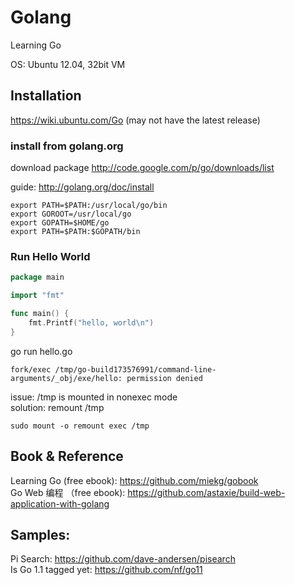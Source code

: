 # Golang

Learning Go

OS: Ubuntu 12.04, 32bit VM

## Installation
https://wiki.ubuntu.com/Go 
 (may not have the latest release) 

### install from golang.org

download package http://code.google.com/p/go/downloads/list

guide: http://golang.org/doc/install

```
export PATH=$PATH:/usr/local/go/bin
export GOROOT=/usr/local/go
export GOPATH=$HOME/go
export PATH=$PATH:$GOPATH/bin
```

### Run Hello World

```go
package main

import "fmt"

func main() {
    fmt.Printf("hello, world\n")
}
```   

go run hello.go  
```
fork/exec /tmp/go-build173576991/command-line-arguments/_obj/exe/hello: permission denied
```

issue: /tmp is mounted in nonexec mode  
solution: remount /tmp 
```
sudo mount -o remount exec /tmp
```
## Book & Reference  

Learning Go (free ebook): https://github.com/miekg/gobook  
Go Web 编程 （free ebook): https://github.com/astaxie/build-web-application-with-golang

## Samples:

Pi Search: https://github.com/dave-andersen/pisearch   
Is Go 1.1 tagged yet: https://github.com/nf/go11
